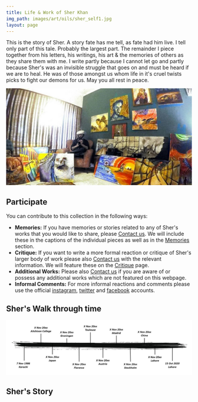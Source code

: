 ```yaml
---
title: Life & Work of Sher Khan
img_path: images/art/oils/sher_self1.jpg
layout: page
---
```


This is the story of Sher. A story fate has me tell, as fate had him live. I tell only part of this tale. Probably the largest part. The remainder I piece together from his letters, his writings, his art & the memories of others as they share them with me. I write partly because I cannot let go and partly because Sher's was an invisible struggle that goes on and must be heard if we are to heal. He was of those amongst us whom life in it's cruel twists picks to fight our demons for us. May you all rest in peace.

<p></p>

<img src="/images/sher/sher_studio2.jpg" />

<p></p>

## Participate

You can contribute to this collection in the following ways:
- **Memories:** If you have memories or stories related to any of Sher's works that you would like to share, please [Contact us](/contact). We will include these in the captions of the individual pieces as well as in the [Memories](/memories) section.
- **Critique:** If you want to write a more formal reaction or critique of Sher's larger body of work please also [Contact us](/contact) with the relevant information. We will feature these on the [Critique](/critique) page.
- **Additional Works:** Please also [Contact us](/contact) if you are aware of or possess any additional works which are not featured on this webpage. 
- **Informal Comments:** For more informal reactions and comments please use the official [instagram](https://www.instagram.com/sherslifework/), [twitter](https://twitter.com/sherslifework) and [facebook](https://www.facebook.com/Sherslifework-107327871176700/?view_public_for=107327871176700) accounts.

## Sher's Walk through time

<img src="/images/sher/timeline.jpg" />

## Sher's Story



